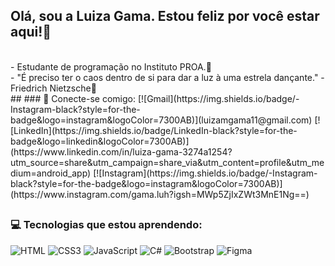 ## Olá, sou a Luiza Gama. Estou feliz por você estar aqui!👋

  <br>
- Estudante de programação no Instituto PROA.💙
  <br>
- "É preciso ter o caos dentro de si para dar a luz à uma estrela dançante." - Friedrich Nietzsche🌟
  <br>
## 
  ###  📧 Conecte-se comigo:
  [![Gmail](https://img.shields.io/badge/-Instagram-black?style=for-the-badge&logo=instagram&logoColor=7300AB)](luizamgama11@gmail.com)
  [![LinkedIn](https://img.shields.io/badge/LinkedIn-black?style=for-the-badge&logo=linkedin&logoColor=7300AB)](https://www.linkedin.com/in/luiza-gama-3274a1254?utm_source=share&utm_campaign=share_via&utm_content=profile&utm_medium=android_app)
  [![Instagram](https://img.shields.io/badge/-Instagram-black?style=for-the-badge&logo=instagram&logoColor=7300AB)](https://www.instagram.com/gama.luh?igsh=MWp5ZjIxZWt3MnE1Ng==)
 <br>

## 
  ### 💻  Tecnologias que estou aprendendo:

![HTML](https://img.shields.io/badge/HTML-000?style=for-the-badge&logo=html5&logoColor=30A3DC)
![CSS3](https://img.shields.io/badge/CSS-000?style=for-the-badge&logo=css3&logoColor=E94D5F)
![JavaScript](https://img.shields.io/badge/JavaScript-000?style=for-the-badge&logo=javascript&logoColor=30A3DC)
![C#](https://img.shields.io/badge/C%23-000?style=for-the-badge&logo=c-sharp&logoColor=823085)
![Bootstrap](https://img.shields.io/badge/-boostrap-black?style=for-the-badge&logo=bootstrap&labelColor=black)
![Figma](https://img.shields.io/badge/Figma-black?style=for-the-badge&logo=figma&logoColor=E94D5F)


